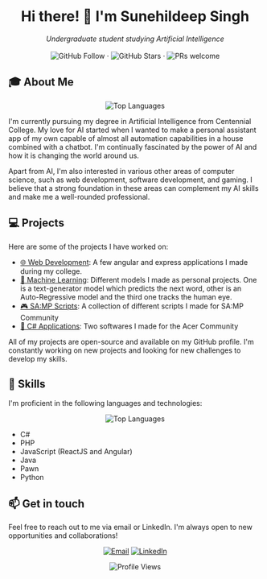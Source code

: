 <h1 align="center">Hi there! 👋 I'm Sunehildeep Singh</h1>

<p align="center">
  <i>Undergraduate student studying Artificial Intelligence</i>
  <br>
  <br>
  <img src="https://img.shields.io/github/followers/Sunehildeep.svg?label=Follow&style=social" alt="GitHub Follow">
  ·
  <img src="https://img.shields.io/github/stars/Sunehildeep?affiliations=OWNER%2CCOLLABORATOR&style=social" alt="GitHub Stars">
  ·
  <img src="https://img.shields.io/badge/PRs-welcome-brightgreen.svg?style=flat" alt="PRs welcome">

</p>

<h2>🎓 About Me</h2>

<p align="center">
  <img src="https://github-readme-stats.vercel.app/api/top-langs/?username=Sunehildeep&layout=compact" alt="Top Languages">
</p>

<p>I'm currently pursuing my degree in Artificial Intelligence from Centennial College. My love for AI started when I wanted to make a personal assistant app of my own capable of almost all automation capabilities in a house combined with a chatbot. I'm continually fascinated by the power of AI and how it is changing the world around us.</p>

<p>Apart from AI, I'm also interested in various other areas of computer science, such as web development, software development, and gaming. I believe that a strong foundation in these areas can complement my AI skills and make me a well-rounded professional.</p>

<h2>💻 Projects</h2>

<p>Here are some of the projects I have worked on:</p>

<ul>
  <li><a href="https://github.com/stars/Sunehildeep/lists/web-development">🌐 Web Development</a>: A few angular and express applications I made during my college. </li>
  <li><a href="https://github.com/stars/Sunehildeep/lists/machine-learning">🤖 Machine Learning</a>: Different models I made as personal projects. One is a text-generator model which predicts the next word, other is an Auto-Regressive model and the third one tracks the human eye.</li>
  <li><a href="https://github.com/stars/Sunehildeep/lists/sa-mp">🎮 SA:MP Scripts</a>: A collection of different scripts I made for SA:MP Community</li>
  <li><a href="https://github.com/stars/Sunehildeep/lists/c-applications">📱 C# Applications</a>: Two softwares I made for the Acer Community</li>
</ul>

<p>All of my projects are open-source and available on my GitHub profile. I'm constantly working on new projects and looking for new challenges to develop my skills.</p>

<h2>🚀 Skills</h2>

<p>I'm proficient in the following languages and technologies:</p>

<p align="center">
  <img src="https://github-readme-stats.vercel.app/api/top-langs/?username=Sunehildeep&layout=compact" alt="Top Languages">
</p>

<ul>
  <li>C#</li>
  <li>PHP</li>
  <li>JavaScript (ReactJS and Angular)</li>
  <li>Java</li>
  <li>Pawn</li>
  <li>Python</li>
</ul>
<h2>📫 Get in touch</h2>
<p>Feel free to reach out to me via email or LinkedIn. I'm always open to new opportunities and collaborations!</p>
<p align="center">
  <a href="mailto:nsunehil@gmail.com"><img src="https://img.shields.io/badge/Email-Me!-informational?style=flat&logo=gmail&logoColor=white&color=2bbc8a" alt="Email"></a>
  <a href="https://www.linkedin.com/in/sunehildeepsingh"><img src="https://img.shields.io/badge/LinkedIn-Connect!-informational?style=flat&logo=linkedin&logoColor=white&color=2bbc8a" alt="LinkedIn"></a>
</p>
<p align="center">
  <img src="https://komarev.com/ghpvc/?username=Sunehildeep&label=Profile%20views&color=0e75b6&style=flat" alt="Profile Views">
</p>
